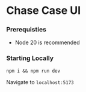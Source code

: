 # Chase Case UI

### Prerequisties
* Node 20 is recommended

### Starting Locally
`npm i && npm run dev`

Navigate to `localhost:5173`